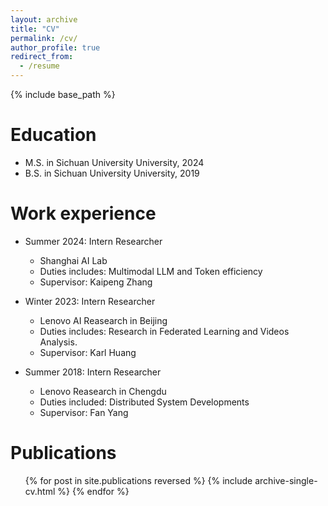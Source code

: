 ```yaml
---
layout: archive
title: "CV"
permalink: /cv/
author_profile: true
redirect_from:
  - /resume
---
```


{% include base_path %}

Education
======
<!-- * Ph.D in Version Control Theory, GitHub University, 2018 (expected) -->
* M.S. in Sichuan University University, 2024
* B.S. in Sichuan University University, 2019

Work experience
======
* Summer 2024: Intern Researcher
  * Shanghai AI Lab
  * Duties includes: Multimodal LLM and Token efficiency
  * Supervisor: Kaipeng Zhang 

* Winter 2023: Intern Researcher
  * Lenovo AI Reasearch in Beijing
  * Duties includes: Research in Federated Learning and Videos Analysis.
  * Supervisor: Karl Huang

* Summer 2018: Intern Researcher
  * Lenovo Reasearch in Chengdu
  * Duties included: Distributed System Developments
  * Supervisor: Fan Yang
  
<!-- Skills
======
* Skill 1
* Skill 2
  * Sub-skill 2.1
  * Sub-skill 2.2
  * Sub-skill 2.3
* Skill 3 -->

Publications
======
  <ul>{% for post in site.publications reversed %}
    {% include archive-single-cv.html %}
  {% endfor %}</ul>
  
<!-- Talks
======
  <ul>{% for post in site.talks reversed %}
    {% include archive-single-talk-cv.html  %}
  {% endfor %}</ul>
  
Teaching
======
  <ul>{% for post in site.teaching reversed %}
    {% include archive-single-cv.html %}
  {% endfor %}</ul>
  
Service and leadership
======
* Currently signed in to 43 different slack teams -->
